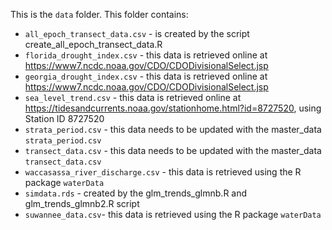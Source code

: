 This is the `data` folder. This folder contains:
  
- `all_epoch_transect_data.csv` - is created by the script create_all_epoch_transect_data.R
- `florida_drought_index.csv` - this data is retrieved online at https://www7.ncdc.noaa.gov/CDO/CDODivisionalSelect.jsp  
- `georgia_drought_index.csv` - this data is retrieved online at https://www7.ncdc.noaa.gov/CDO/CDODivisionalSelect.jsp  
- `sea_level_trend.csv` - this data is retrieved online at https://tidesandcurrents.noaa.gov/stationhome.html?id=8727520, using Station ID 8727520   
- `strata_period.csv` - this data needs to be updated with the master_data `strata_period.csv`
- `transect_data.csv` - this data needs to be updated with the master_data `transect_data.csv`
- `waccasassa_river_discharge.csv` - this data is retrieved using the R package `waterData`  
- `simdata.rds` - created by the glm_trends_glmnb.R and glm_trends_glmnb2.R script  
- `suwannee_data.csv`- this data is retrieved using the R package `waterData` 